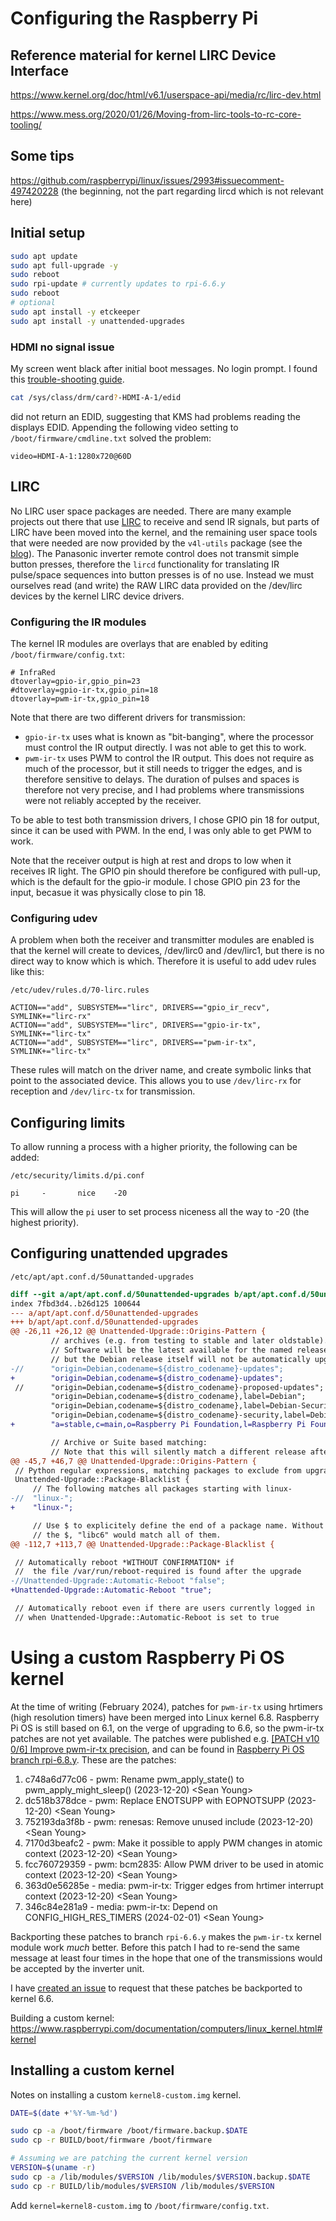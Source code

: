# Configuring the Raspberry Pi

## Reference material for kernel LIRC Device Interface

<https://www.kernel.org/doc/html/v6.1/userspace-api/media/rc/lirc-dev.html>

<https://www.mess.org/2020/01/26/Moving-from-lirc-tools-to-rc-core-tooling/>

## Some tips

<https://github.com/raspberrypi/linux/issues/2993#issuecomment-497420228> (the beginning, not the part regarding lircd which is not relevant here)

## Initial setup

```bash
sudo apt update
sudo apt full-upgrade -y
sudo reboot
sudo rpi-update # currently updates to rpi-6.6.y
sudo reboot
# optional
sudo apt install -y etckeeper
sudo apt install -y unattended-upgrades
```

### HDMI no signal issue

My screen went black after initial boot messages. No login prompt. I found this [trouble-shooting guide](https://pip.raspberrypi.com/categories/685-whitepapers-app-notes/documents/RP-004341-WP/Troubleshooting-KMS-HDMI-output.pdf).

```bash
cat /sys/class/drm/card?-HDMI-A-1/edid
```

did not return an EDID, suggesting that KMS had problems reading the displays EDID. Appending the following video setting to `/boot/firmware/cmdline.txt` solved the problem:

```
video=HDMI-A-1:1280x720@60D
```

## LIRC

No LIRC user space packages are needed. There are many example projects out there that use [LIRC](https://lirc.org) to receive and send IR signals, but parts of LIRC have been moved into the kernel, and the remaining user space tools that were needed are now provided by the `v4l-utils` package (see the [blog](https://www.mess.org/2020/01/26/Moving-from-lirc-tools-to-rc-core-tooling/)). The Panasonic inverter remote control does not transmit simple button presses, therefore the `lircd` functionality for translating IR pulse/space sequences into button presses is of no use. Instead we must ourselves read (and write) the RAW LIRC data provided on the /dev/lirc devices by the kernel LIRC device drivers.

### Configuring the IR modules

The kernel IR modules are overlays that are enabled by editing `/boot/firmware/config.txt`:

```
# InfraRed
dtoverlay=gpio-ir,gpio_pin=23
#dtoverlay=gpio-ir-tx,gpio_pin=18
dtoverlay=pwm-ir-tx,gpio_pin=18
```

Note that there are two different drivers for transmission:

* `gpio-ir-tx` uses what is known as "bit-banging", where the processor must control the IR output directly. I was not able to get this to work.
* `pwm-ir-tx` uses PWM to control the IR output. This does not require as much of the processor, but it still needs to trigger the edges, and is therefore sensitive to delays. The duration of pulses and spaces is therefore not very precise, and I had problems where transmissions were not reliably accepted by the receiver.

To be able to test both transmission drivers, I chose GPIO pin 18 for output, since it can be used with PWM. In the end, I was only able to get PWM to work.

Note that the receiver output is high at rest and drops to low when it receives IR light. The GPIO pin should therefore be configured with pull-up, which is the default for the gpio-ir module. I chose GPIO pin 23 for the input, becasue it was physically close to pin 18.

### Configuring udev

A problem when both the receiver and transmitter modules are enabled is that the kernel will create to devices, /dev/lirc0 and /dev/lirc1, but there is no direct way to know which is which. Therefore it is useful to add udev rules like this:

`/etc/udev/rules.d/70-lirc.rules`

```
ACTION=="add", SUBSYSTEM=="lirc", DRIVERS=="gpio_ir_recv", SYMLINK+="lirc-rx"
ACTION=="add", SUBSYSTEM=="lirc", DRIVERS=="gpio-ir-tx", SYMLINK+="lirc-tx"
ACTION=="add", SUBSYSTEM=="lirc", DRIVERS=="pwm-ir-tx", SYMLINK+="lirc-tx"
```

These rules will match on the driver name, and create symbolic links that point to the associated device. This allows you to use `/dev/lirc-rx` for reception and `/dev/lirc-tx` for transmission.

## Configuring limits

To allow running a process with a higher priority, the following can be added:

`/etc/security/limits.d/pi.conf`

```
pi     -       nice    -20
```

This will allow the `pi` user to set process niceness all the way to -20 (the highest priority).

## Configuring unattended upgrades

`/etc/apt/apt.conf.d/50unattanded-upgrades`

```diff
diff --git a/apt/apt.conf.d/50unattended-upgrades b/apt/apt.conf.d/50unattended-upgrades
index 7fbd3d4..b26d125 100644
--- a/apt/apt.conf.d/50unattended-upgrades
+++ b/apt/apt.conf.d/50unattended-upgrades
@@ -26,11 +26,12 @@ Unattended-Upgrade::Origins-Pattern {
         // archives (e.g. from testing to stable and later oldstable).
         // Software will be the latest available for the named release,
         // but the Debian release itself will not be automatically upgraded.
-//      "origin=Debian,codename=${distro_codename}-updates";
+        "origin=Debian,codename=${distro_codename}-updates";
 //      "origin=Debian,codename=${distro_codename}-proposed-updates";
         "origin=Debian,codename=${distro_codename},label=Debian";
         "origin=Debian,codename=${distro_codename},label=Debian-Security";
         "origin=Debian,codename=${distro_codename}-security,label=Debian-Security";
+        "a=stable,c=main,o=Raspberry Pi Foundation,l=Raspberry Pi Foundation";

         // Archive or Suite based matching:
         // Note that this will silently match a different release after
@@ -45,7 +46,7 @@ Unattended-Upgrade::Origins-Pattern {
 // Python regular expressions, matching packages to exclude from upgrading
 Unattended-Upgrade::Package-Blacklist {
     // The following matches all packages starting with linux-
-//  "linux-";
+    "linux-";

     // Use $ to explicitely define the end of a package name. Without
     // the $, "libc6" would match all of them.
@@ -112,7 +113,7 @@ Unattended-Upgrade::Package-Blacklist {

 // Automatically reboot *WITHOUT CONFIRMATION* if
 //  the file /var/run/reboot-required is found after the upgrade
-//Unattended-Upgrade::Automatic-Reboot "false";
+Unattended-Upgrade::Automatic-Reboot "true";

 // Automatically reboot even if there are users currently logged in
 // when Unattended-Upgrade::Automatic-Reboot is set to true
```

# Using a custom Raspberry Pi OS kernel

At the time of writing (February 2024), patches for `pwm-ir-tx` using hrtimers (high resolution timers) have been merged into Linux kernel 6.8. Raspberry Pi OS is still based on 6.1, on the verge of upgrading to 6.6, so the pwm-ir-tx patches are not yet available. The patches were published e.g. [[PATCH v10 0/6] Improve pwm-ir-tx precision](https://lore.kernel.org/linux-pwm/cover.1703003288.git.sean@mess.org/), and can be found in [Raspberry Pi OS branch rpi-6.8.y](https://github.com/raspberrypi/linux/tree/rpi-6.8.y). These are the patches:

1. c748a6d77c06 - pwm: Rename pwm_apply_state() to pwm_apply_might_sleep() (2023-12-20) \<Sean Young>
1. dc518b378dce - pwm: Replace ENOTSUPP with EOPNOTSUPP (2023-12-20) \<Sean Young>
1. 752193da3f8b - pwm: renesas: Remove unused include (2023-12-20) \<Sean Young>
1. 7170d3beafc2 - pwm: Make it possible to apply PWM changes in atomic context (2023-12-20) \<Sean Young>
1. fcc760729359 - pwm: bcm2835: Allow PWM driver to be used in atomic context (2023-12-20) \<Sean Young>
1. 363d0e56285e - media: pwm-ir-tx: Trigger edges from hrtimer interrupt context (2023-12-20) \<Sean Young>
1. 346c84e281a9 - media: pwm-ir-tx: Depend on CONFIG_HIGH_RES_TIMERS (2024-02-01) \<Sean Young>

Backporting these patches to branch `rpi-6.6.y` makes the `pwm-ir-tx` kernel module work _much_ better. Before this patch I had to re-send the same message at least four times in the hope that one of the transmissions would be accepted by the inverter unit.

I have [created an issue](https://github.com/raspberrypi/linux/issues/5987) to request that these patches be backported to kernel 6.6.

Building a custom kernel: https://www.raspberrypi.com/documentation/computers/linux_kernel.html#kernel

## Installing a custom kernel

Notes on installing a custom `kernel8-custom.img` kernel.

```bash
DATE=$(date +'%Y-%m-%d')

sudo cp -a /boot/firmware /boot/firmware.backup.$DATE
sudo cp -r BUILD/boot/firmware /boot/firmware

# Assuming we are patching the current kernel version
VERSION=$(uname -r)
sudo cp -a /lib/modules/$VERSION /lib/modules/$VERSION.backup.$DATE
sudo cp -r BUILD/lib/modules/$VERSION /lib/modules/$VERSION
```

Add `kernel=kernel8-custom.img` to `/boot/firmware/config.txt`.
